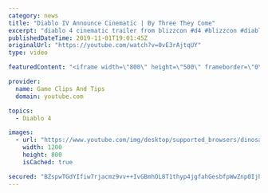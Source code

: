 ```yaml
---
category: news
title: "Diablo IV Announce Cinematic | By Three They Come"
excerpt: "diablo 4 cinematic trailer from blizzcon #d4 #blizzcon #diablo."
publishedDateTime: 2019-11-01T19:01:45Z
originalUrl: "https://youtube.com/watch?v=0vE3rAjtqUY"
type: video

featuredContent: "<iframe width=\"800\" height=\"500\" frameborder=\"0\" src=\"https://www.youtube.com/embed/0vE3rAjtqUY\" allow=\"accelerometer; autoplay; encrypted-media; gyroscope; picture-in-picture\" allowfullscreen></iframe>"

provider:
  name: Game Clips And Tips
  domain: youtube.com

topics:
  - Diablo 4

images:
  - url: "https://www.youtube.com/img/desktop/supported_browsers/dinosaur.png"
    width: 1200
    height: 800
    isCached: true

secured: "BZspwTGdYIfiw7rjacmz9vv++IvGBmhOL8T1thyp4jgfahGesbfpWwZnp0IjhFqX6yqDeXGro+j48eLUCEOYgFdoYrQOLjUebmo7BcvlOm+JByIZpB3K0s7ij20IiY9HH7nJA8Vu3Qe2CYLgGpwwuCYSD8kljGcoy99kX4SbUsIZsbYJpJDH3yyBmGbJ5r3HbNlXGsHwVcRLiAheMi46xdToCi4ssdUW23gdv7WxI/v78TPTq/qHezHnFovtKcqJxo17Y2RaktFAaXNvAyXtSRjq8YqexdoSCPoM/pTNwOuNvS30bCG2V4DVAPz+pS0mLDIIwKz+UmL+9uN5VWwTUDJ2EO5pSP0HF0iNUdnzEE7cnQkXio1yUn94rqIZvCR/a5wU9QTy4gi/cC9cJSd/fg==;54vpuoMMqen2Jk142FFRKg=="
---
```


